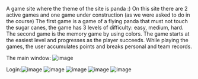 A game site where the theme of the site is panda :)
On this site there are 2 active games and one game under construction (as we were asked to do in the course)
The first game is a game of a flying panda that must not touch the sugar canes, the game has 3 levels of difficulty: easy, medium, hard.
The second game is the memory game by using colors.
The game starts at the easiest level and progresses as the player succeeds.
While playing the games, the user accumulates points and breaks personal and team records.


The main window:
![image](https://github.com/SaraOshritYosian/PandaGames/assets/92250796/d80227d0-f7ba-435a-86a2-4bd0a7163889)

Login:![image](https://github.com/SaraOshritYosian/PandaGames/assets/92250796/8f77d1b6-88f1-4c3d-81dd-01c98584a6ed)
![image](https://github.com/SaraOshritYosian/PandaGames/assets/92250796/391e450a-61d6-469b-9649-1139dc0f4d38)
![image](https://github.com/SaraOshritYosian/PandaGames/assets/92250796/49b3fea0-b463-4689-88d4-a7b8a70ebf74)
![image](https://github.com/SaraOshritYosian/PandaGames/assets/92250796/b15c696e-24f3-468b-a70f-8c4adae0f521)
![image](https://github.com/SaraOshritYosian/PandaGames/assets/92250796/ac71684f-b91b-4084-b057-593a95679e72)



